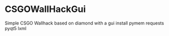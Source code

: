 # CSGOWallHackGui
Simple CSGO Wallhack based on diamond with a gui
install
pymem
requests
pyqt5
lxml
